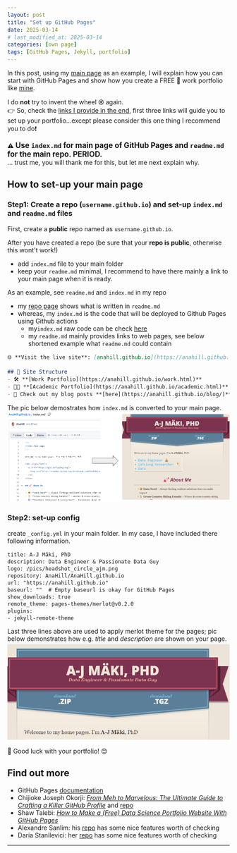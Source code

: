 ```yaml
---
layout: post
title: "Set up GitHub Pages"
date: 2025-03-14 
# last_modified_at: 2025-03-14
categories: [own page]
tags: [GitHub Pages, Jekyll, portfolio]
---
```


In this post, using my [main page](https://anahill.github.io/) as an example, I will explain how you can start with GitHub Pages and show how you create a FREE 🤑 work portfolio like [mine](https://anahill.github.io/work.html).

I do **not** try to invent the wheel 𖥞 again.  
👉 So, check the [links I provide in the end](#ref), first three links will guide you to set up your portfolio...except please consider this one thing I recommend you to do❗ 

<!-- 
<strong><big>  </big></strong>  
 -->

⚠️ <strong><big>  Use `index.md` for main page of GitHub Pages and `readme.md` for the main repo. PERIOD.</big></strong>  
... trust me, you will thank me for this, but let me next explain why.

## How to set-up your main page

### Step1: Create a repo (`username.github.io`) and set-up `index.md` and `readme.md` files
First, create a **public** repo named as `username.github.io`.

After you have created a repo (be sure that your **repo is public**, otherwise this wont't work!)
- add `index.md` file to your main folder 
- keep your `readme.md` minimal, I recommend to have there mainly a link to your main page when it is ready.

As an example, see `readme.md` and `index.md` in my repo
- my [repo page](https://github.com/AnaHill/AnaHill.github.io "https://github.com/AnaHill/AnaHill.github.io") shows what is written in `readme.md`
- whereas, my `index.md` is the code that will be deployed to Github Pages using Github actions
  - my`index.md` raw code can be check [here](https://github.com/AnaHill/AnaHill.github.io/blob/main/index.md?plain=1 "https://github.com/AnaHill/AnaHill.github.io/blob/main/index.md?plain=1") 
  - my `readme.md` mainly provides links to web pages, see below shortened example what `readme.md` could contain

```markdown
🌐 **Visit the live site**: [anahill.github.io](https://anahill.github.io/ "my personal website")  

## 📂 Site Structure
- 🛠️ **[Work Portfolio](https://anahill.github.io/work.html)** 
- 👨‍🔬 **[Academic Portfolio](https://anahill.github.io/academic.html)** 
- 📝 Check out my blog posts **[here](https://anahill.github.io/blog/)**  
```

The pic below demostrates how `index.md` is converted to your main page.
![index.md to page](/pics/posts/How_indexmd_shows_as_page.png "how index.md is converted to page")

### Step2: set-up config 
create `_config.yml` in your main folder. In my case, I have included there following information.

```
title: A-J Mäki, PhD
description: Data Engineer & Passionate Data Guy 
logo: /pics/headshot_circle_ajm.png
repository: AnaHill/AnaHill.github.io
url: "https://anahill.github.io"
baseurl: ""  # Empty baseurl is okay for GitHub Pages
show_downloads: true
remote_theme: pages-themes/merlot@v0.2.0
plugins:
- jekyll-remote-theme
```
Last three lines above are used to apply merlot theme for the pages; pic below demonstrates how e.g. _title_ and _description_ are shown on your page.
![title and description](/pics/posts/how_title_and_description_is_showed.png "how title and description are shown on page using merlot theme")

📝 Good luck with your portfolio! 😊

## <span id="ref"> Find out more </span>
- GitHub Pages [documentation](https://pages.github.com/)
- Chijioke Joseph Okorji: [_From Meh to Marvelous: The Ultimate Guide to Crafting a Killer GitHub Profile_](https://medium.com/@chijiokeokorji/from-meh-to-marvelous-the-ultimate-guide-to-crafting-a-killer-github-profile-8dd3f6c6d602) and [repo](https://github.com/ChijiokeOkorji/ChijiokeOkorji)
- Shaw Talebi: [_How to Make a (Free) Data Science Portfolio Website With GitHub Pages_](https://medium.com/the-data-entrepreneurs/how-to-make-a-free-data-science-portfolio-website-with-github-pages-aa1e4965e155)
- Alexandre Sanlim: his [repo](https://github.com/alexandresanlim/) has some nice features worth of checking
- Daria Stanilevici: her [repo](https://github.com/daria-stanilevici/daria-stanilevici)  has some nice features worth of checking

--- 
